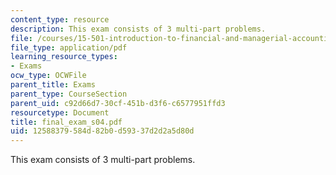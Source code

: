 ```yaml
---
content_type: resource
description: This exam consists of 3 multi-part problems.
file: /courses/15-501-introduction-to-financial-and-managerial-accounting-spring-2004/12588379584d82b0d59337d2d2a5d80d_final_exam_s04.pdf
file_type: application/pdf
learning_resource_types:
- Exams
ocw_type: OCWFile
parent_title: Exams
parent_type: CourseSection
parent_uid: c92d66d7-30cf-451b-d3f6-c6577951ffd3
resourcetype: Document
title: final_exam_s04.pdf
uid: 12588379-584d-82b0-d593-37d2d2a5d80d
---
```

This exam consists of 3 multi-part problems.

